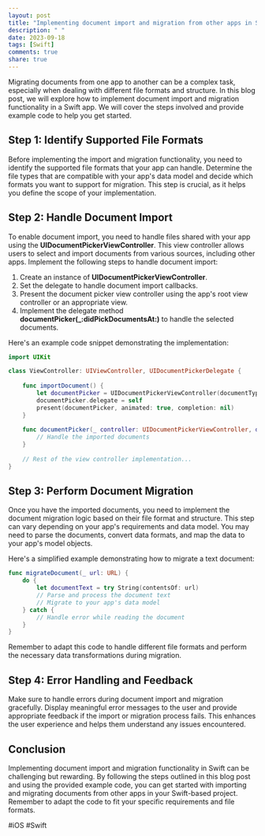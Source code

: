 ```yaml
---
layout: post
title: "Implementing document import and migration from other apps in Swift"
description: " "
date: 2023-09-18
tags: [Swift]
comments: true
share: true
---
```


Migrating documents from one app to another can be a complex task, especially when dealing with different file formats and structure. In this blog post, we will explore how to implement document import and migration functionality in a Swift app. We will cover the steps involved and provide example code to help you get started.

## Step 1: Identify Supported File Formats

Before implementing the import and migration functionality, you need to identify the supported file formats that your app can handle. Determine the file types that are compatible with your app's data model and decide which formats you want to support for migration. This step is crucial, as it helps you define the scope of your implementation.

## Step 2: Handle Document Import

To enable document import, you need to handle files shared with your app using the **UIDocumentPickerViewController**. This view controller allows users to select and import documents from various sources, including other apps. Implement the following steps to handle document import:

1. Create an instance of **UIDocumentPickerViewController**.
2. Set the delegate to handle document import callbacks.
3. Present the document picker view controller using the app's root view controller or an appropriate view.
4. Implement the delegate method **documentPicker(_:didPickDocumentsAt:)** to handle the selected documents.

Here's an example code snippet demonstrating the implementation:

```swift
import UIKit

class ViewController: UIViewController, UIDocumentPickerDelegate {
    
    func importDocument() {
        let documentPicker = UIDocumentPickerViewController(documentTypes: ["public.text", "public.image"], in: .import)
        documentPicker.delegate = self
        present(documentPicker, animated: true, completion: nil)
    }
    
    func documentPicker(_ controller: UIDocumentPickerViewController, didPickDocumentsAt urls: [URL]) {
        // Handle the imported documents
    }
    
    // Rest of the view controller implementation...
}
```

## Step 3: Perform Document Migration

Once you have the imported documents, you need to implement the document migration logic based on their file format and structure. This step can vary depending on your app's requirements and data model. You may need to parse the documents, convert data formats, and map the data to your app's model objects.

Here's a simplified example demonstrating how to migrate a text document:

```swift
func migrateDocument(_ url: URL) {
    do {
        let documentText = try String(contentsOf: url)
        // Parse and process the document text
        // Migrate to your app's data model
    } catch {
        // Handle error while reading the document
    }
}
```

Remember to adapt this code to handle different file formats and perform the necessary data transformations during migration.

## Step 4: Error Handling and Feedback

Make sure to handle errors during document import and migration gracefully. Display meaningful error messages to the user and provide appropriate feedback if the import or migration process fails. This enhances the user experience and helps them understand any issues encountered.

## Conclusion

Implementing document import and migration functionality in Swift can be challenging but rewarding. By following the steps outlined in this blog post and using the provided example code, you can get started with importing and migrating documents from other apps in your Swift-based project. Remember to adapt the code to fit your specific requirements and file formats.

#iOS #Swift